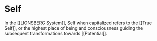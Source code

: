 # Self

In the [[LIONSBERG System]], Self when capitalized refers to the [[True Self]], or the highest place of being and consciousness guiding the subsequent transformations towards [[Potential]]. 
